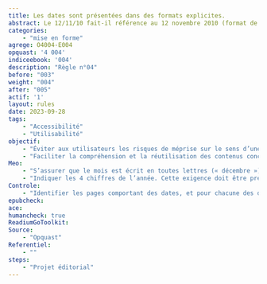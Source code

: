 ```yaml
---
title: Les dates sont présentées dans des formats explicites. 
abstract: Le 12/11/10 fait-il référence au 12 novembre 2010 (format de date européen) ou au 11 décembre 2010 (format américain)&nbsp;? À vous de faire en sorte que vos utilisateurs n’aient jamais à se poser cette question.
categories: 
    - "mise en forme"
agrege: O4004-E004
opquast: '4 004'
indiceebook: '004'
description: "Règle n°04"
before: "003"
weight: "004"
after: "005"
actif: '1'
layout: rules
date: 2023-09-28
tags: 
    - "Accessibilité"
    - "Utilisabilité"
objectif:     
    - "Éviter aux utilisateurs les risques de méprise sur le sens d’une date. "
    - "Faciliter la compréhension et la réutilisation des contenus concernés."
Meo: 
    - "S’assurer que le mois est écrit en toutes lettres (« décembre ») ou en abrégé (« déc. »), mais pas au format numérique."
    - "Indiquer les 4 chiffres de l’année. Cette exigence doit être prévue dans les systèmes de gestion de contenu où la datation est automatisée."
Controle: 
    - "Identifier les pages comportant des dates, et pour chacune des dates trouvées&nbsp;: <ul><li>vérifier que le mois n’est pas indiqué dans un format numérique, mais en lettre (complet ou abrégé) ;</li><li>vérifier que l’année est indiquée sur quatre chiffres et non deux.</li></ul>"
epubcheck: 
ace: 
humancheck: true
ReadiumGoToolkit: 
Source: 
    - "Opquast"
Referentiel: 
    - ""
steps: 
    - "Projet éditorial"
---
```


<!--  Les dates à saisir par les lectrices et lecteurs final dans les formulaires ne sont pas concernées par cette bonne pratique&nbsp;: leur format, quel qu'il soit, est considéré comme suffisamment explicite, dès lors que la saisie s’effectue via un datepicker ou bien manuellement mais avec une indication du format attendu (du type JJ/MM/AA). -->